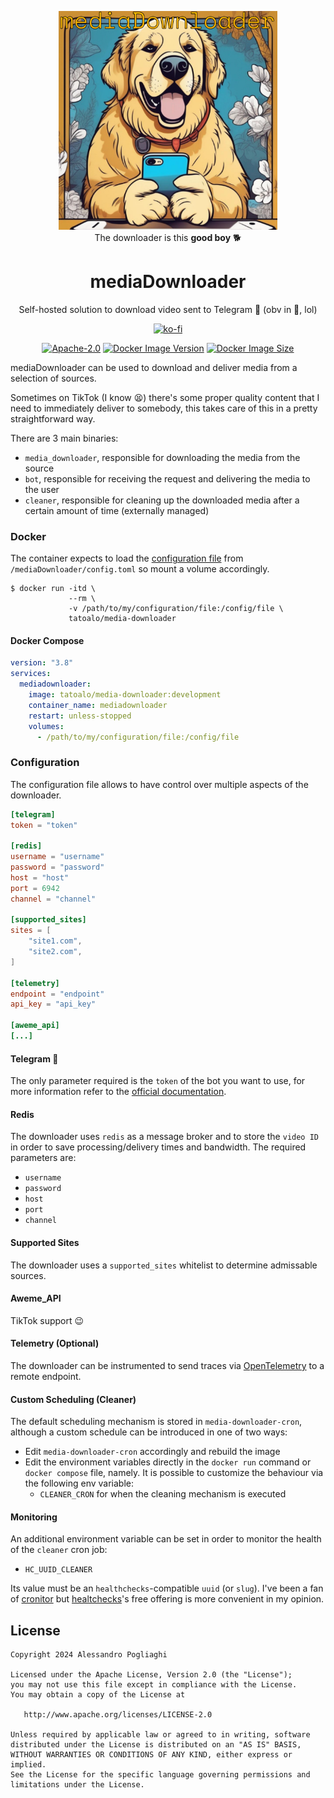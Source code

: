 <div align="center">
  <figure>
    <img 
    src="./assets/logo.png" 
    width="350px">
    <br>
    <figcaption>The downloader is this <b>good boy</b> 🐕</figcaption>
  </figure>

# mediaDownloader

Self-hosted solution to download video sent to Telegram 🤖 (obv in 🦀, lol)

[![ko-fi](https://ko-fi.com/img/githubbutton_sm.svg)](https://ko-fi.com/F1F7ABOVF)

[![Apache-2.0](https://img.shields.io/github/license/tatoalo/mediaDownloader)](https://github.com/tatoalo/mediaDownloader) [![Docker Image Version](https://img.shields.io/docker/v/tatoalo/media-downloader?sort=semver)][hub] [![Docker Image Size](https://img.shields.io/docker/image-size/tatoalo/media-downloader)][hub]

[hub]: https://hub.docker.com/r/tatoalo/media-downloader/

</div>

mediaDownloader can be used to download and deliver media from a selection of sources.

Sometimes on TikTok (I know 😫) there's some proper quality content that I need to immediately deliver to somebody, this takes care of this in a pretty straightforward way.

There are 3 main binaries:

- `media_downloader`, responsible for downloading the media from the source
- `bot`, responsible for receiving the request and delivering the media to the user
- `cleaner`, responsible for cleaning up the downloaded media after a certain amount of time (externally managed)

### Docker

The container expects to load the [configuration file](#configuration) from `/mediaDownloader/config.toml` so mount a volume accordingly.

```
$ docker run -itd \
             --rm \
             -v /path/to/my/configuration/file:/config/file \
             tatoalo/media-downloader
```

#### Docker Compose

```yaml
version: "3.8"
services:
  mediadownloader:
    image: tatoalo/media-downloader:development
    container_name: mediadownloader
    restart: unless-stopped
    volumes:
      - /path/to/my/configuration/file:/config/file
```

### Configuration

The configuration file allows to have control over multiple aspects of the downloader.

```toml
[telegram]
token = "token"

[redis]
username = "username"
password = "password"
host = "host"
port = 6942
channel = "channel"

[supported_sites]
sites = [
    "site1.com",
    "site2.com",
]

[telemetry]
endpoint = "endpoint"
api_key = "api_key"

[aweme_api]
[...]
```

#### Telegram 🤖

The only parameter required is the `token` of the bot you want to use, for more information refer to the [official documentation](https://core.telegram.org/bots/features#botfather).

#### Redis

The downloader uses `redis` as a message broker and to store the `video ID` in order to save processing/delivery times and bandwidth.
The required parameters are:

- `username`
- `password`
- `host`
- `port`
- `channel`

#### Supported Sites

The downloader uses a `supported_sites` whitelist to determine admissable sources.

#### Aweme_API

TikTok support 😉

#### Telemetry (Optional)

The downloader can be instrumented to send traces via [OpenTelemetry](https://opentelemetry.io/) to a remote endpoint.

#### Custom Scheduling (Cleaner)

The default scheduling mechanism is stored in `media-downloader-cron`, although a custom schedule can be introduced in one of two ways:

- Edit `media-downloader-cron` accordingly and rebuild the image
- Edit the environment variables directly in the `docker run` command or `docker compose` file, namely.
  It is possible to customize the behaviour via the following env variable:
  - `CLEANER_CRON` for when the cleaning mechanism is executed

#### Monitoring

An additional environment variable can be set in order to monitor the health of the `cleaner` cron job:

- `HC_UUID_CLEANER`

Its value must be an `healthchecks`-compatible `uuid` (or `slug`).
I've been a fan of [cronitor](https://cronitor.io/) but [healtchecks](https://healthchecks.io/)'s free offering is more convenient in my opinion.

## License

    Copyright 2024 Alessandro Pogliaghi

    Licensed under the Apache License, Version 2.0 (the "License");
    you may not use this file except in compliance with the License.
    You may obtain a copy of the License at

       http://www.apache.org/licenses/LICENSE-2.0

    Unless required by applicable law or agreed to in writing, software
    distributed under the License is distributed on an "AS IS" BASIS,
    WITHOUT WARRANTIES OR CONDITIONS OF ANY KIND, either express or implied.
    See the License for the specific language governing permissions and
    limitations under the License.
